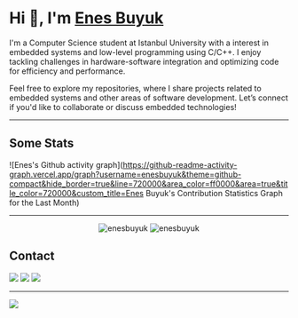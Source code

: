 # Hi 👋, I'm [Enes Buyuk](https://enesbuyuk.com)
I'm a Computer Science student at Istanbul University with a interest in embedded systems and low-level programming using C/C++. I enjoy tackling challenges in hardware-software integration and optimizing code for efficiency and performance.

Feel free to explore my repositories, where I share projects related to embedded systems and other areas of software development. Let’s connect if you'd like to collaborate or discuss embedded technologies!
<hr>


## Some Stats
![Enes's Github activity graph](https://github-readme-activity-graph.vercel.app/graph?username=enesbuyuk&theme=github-compact&hide_border=true&line=720000&area_color=ff0000&area=true&title_color=720000&custom_title=Enes Buyuk's Contribution Statistics Graph for the Last Month)

<hr>
<p align="center">
    <img src="https://github-readme-stats.vercel.app/api/top-langs?username=enesbuyuk&theme=dark&show_icons=true&locale=en&layout=compact&langs_count=8" alt="enesbuyuk" />
    <img src="https://github-readme-stats.vercel.app/api?username=enesbuyuk&show_icons=true&theme=dark&locale=en" alt="enesbuyuk" />
</p>

## Contact
[<img src ="https://img.shields.io/badge/mail-%23.svg?&style=for-the-badge&logo=mail&logoColor=white%22&color=black">](mailto:contact@enesbuyuk.com) 
[<img src ="https://img.shields.io/badge/website-%23.svg?&style=for-the-badge&logo=www&logoColor=white%22&color=black">](https://enesbuyuk.com) 
[<img src="https://img.shields.io/badge/linkedin-%2312100E.svg?&style=for-the-badge&logo=linkedin&logoColor=white" />](https://linkedin.com/in/enesbuyuk/)

<hr>

![](https://komarev.com/ghpvc/?username=enesbuyuk&color=720000&style=for-the-badge)
